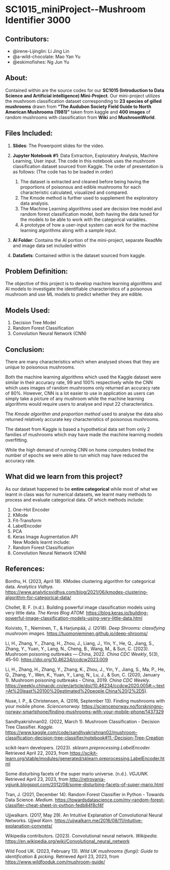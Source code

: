 # SC1015_miniProject--Mushroom Identifier 3000

## Contributors:
- @irene-Lijinglin: Li Jing Lin  
- @a-wild-chocolate: Mao Yan Yu
- @eskimofishes: Ng Jun Yu

## About:
Contained within are the source codes for our **SC1015 (Introduction to Data Science and Artificial intelligence) Mini-Project**. Our mini-project utilizes the mushroom classification dataset corresponding to **23 species of gilled mushrooms** drawn from **“The Audubon Society Field Guide to North American Mushrooms (1981)”** taken from kaggle and **400 images** of random mushrooms with classification from **Wiki** and **MushroomWorld**.

## Files Included:
1) **Slides**: The Powerpoint slides for the video.
2) **Jupyter Notebook #1**: Data Extraction, Exploratory Analysis, Machine Learning, User input.
The code in this notebook uses the mushroom classification dataset sourced from Kaggle. The order of presentation is as follows: (The code has to be loaded in order)
    1)	The dataset is extracted and cleaned before being having the proportions of poisonous and edible mushrooms for each characteristic calculated, visualized and compared. 
    2)	The Kmode method is further used to supplement the exploratory data analysis. 
    3)	The Machine Learning algorithms used are decision tree model and random forest classification model, both having the data tuned for the models to be able to work with the categorical variables.
    4)	A prototype of how a user-input system can work for the machine learning algorithms along with a sample input.
3) **AI Folder**: Contains the AI portion of the mini-project, separate ReadMe and image data set included within

4) **DataSets**:
Contained within is the dataset sourced from kaggle.

## Problem Definition:
The objective of this project is to develop machine learning algorithms and AI models to investigate the identifiable characteristics of a poisonous mushroom and use ML models to predict whether they are edible.


## Models Used:  
1)	Decision Tree Model
2)	Random Forest Classification
3)	Convolution Neural Network (CNN) 

## Conclusion:

There are many characteristics which when analysed shows that they are unique to poisonous mushrooms.  

Both the machine learning algorithms which used the Kaggle dataset were similar in their accuracy rate, 99 and 100% respectively while the CNN which uses images of random mushrooms only returned an accuracy rate of 80%. However, CNN is a lot easier to use in application as users can simply take a picture of any mushroom while the machine learning algorithms would require users to analyse and input 22 characteristics.   

The *Kmode algorithm and proportion method* used to analyse the data also returned relatively accurate key characteristics of poisonous mushrooms.  

The dataset from Kaggle is based a hypothetical data set from only 2 families of mushrooms which may have made the machine learning models overfitting.  

While the high demand of running CNN on home computers limited the number of epochs we were able to run which may have reduced the accuracy rate.  

## What did we learn from this project?  
As our dataset happened to be **entire categorical** while most of what we learnt in class was for numerical datasets, we learnt many methods to process and evaluate categorical data. Of which methods include:  
1)	One-Hot Encoder  
2)	KMode  
3)	Fit-Transform  
4)	LabelEncoder  
5)	PCA  
6)	Keras Image Augmentation API  
New Models learnt include:  
1)	Random Forest Classification  
2)	Convolution Neural Network (CNN)  




## References:
Bonthu, H. (2023, April 18). KModes clustering algorithm for categorical data. *Analytics Vidhya.* https://www.analyticsvidhya.com/blog/2021/06/kmodes-clustering-algorithm-for-categorical-data/

Chollet, B. F. (n.d.). Building powerful image classification models using very little data. *The Keras Blog ATOM.* https://blog.keras.io/building-powerful-image-classification-models-using-very-little-data.html

Koivisto, T., Nieminen, T., & Harjunpää, J. (2018). *Deep Shrooms: classifying mushroom images.* https://tuomonieminen.github.io/deep-shrooms/

Li, H., Zhang, Y., Zhang, H., Zhou, J., Liang, J., Yin, Y., He, Q., Jiang, S., Zhang, Y., Yuan, Y., Lang, N., Cheng, B., Wang, M., & Sun, C. (2023). Mushroom poisoning outbreaks — China, 2022. *China CDC Weekly*, 5(3), 45–50. https://doi.org/10.46234/ccdcw2023.009

Li, H., Zhang, H., Zhang, Y., Zhang, K., Zhou, J., Yin, Y., Jiang, S., Ma, P., He, Q., Zhang, Y., Wen, K., Yuan, Y., Lang, N., Lu, J., & Sun, C. (2020, January 1). Mushroom poisoning outbreaks - China, 2019. *China CDC Weekly.* https://weekly.chinacdc.cn/en/article/doi/10.46234/ccdcw2020.005#:~:text=At%20least%20100%20estimated%20people,China%20(2%2D5).

Nuse, I. P., & Christensen, A. (2016, September 13). Finding mushrooms with your mobile phone. *Sciencenorway.* https://sciencenorway.no/forskningno-norway-smartphone/finding-mushrooms-with-your-mobile-phone/1437329

Sandhyakrishnan02. (2022, March 1). Mushroom Classification - Decision Tree Classifier. *Kaggle.* https://www.kaggle.com/code/sandhyakrishnan02/mushroom-classification-decision-tree-classifier/notebook#11.-Decision-Tree-Creation

scikit-learn developers. (2023). *sklearn.preprocessing.LabelEncoder.* Retrieved April 22, 2023, from https://scikit-learn.org/stable/modules/generated/sklearn.preprocessing.LabelEncoder.html

Some disturbing facets of the super mario universe. (n.d.). *VGJUNK.* Retrieved April 23, 2023, from http://retrovania-vgjunk.blogspot.com/2012/08/some-disturbing-facets-of-super-mario.html

Tran, J. (2021, December 14). Random Forest Classifier in Python - Towards Data Science. *Medium.* https://towardsdatascience.com/my-random-forest-classifier-cheat-sheet-in-python-fedb84f8cf4f

Ujjwalkarn. (2017, May 29). An Intuitive Explanation of Convolutional Neural Networks. *Ujjwal Karn.* https://ujjwalkarn.me/2016/08/11/intuitive-explanation-convnets/

Wikipedia contributors. (2023). Convolutional neural network. *Wikipedia.* https://en.wikipedia.org/wiki/Convolutional_neural_network

Wild Food UK. (2023, February 13). *Wild UK mushrooms (fungi): Guide to identification & picking.* Retrieved April 23, 2023, from https://www.wildfooduk.com/mushroom-guide/


